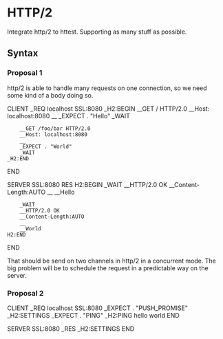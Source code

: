 # HTTP/2
Integrate http/2 to httest. Supporting as many stuff as possible.

## Syntax
### Proposal 1
http/2 is able to handle many requests on one connection, so we need some kind
of a body doing so.

CLIENT
	_REQ localhost SSL:8080
	_H2:BEGIN 
		__GET / HTTP/2.0
		__Host: localhost:8080
		__
		_EXPECT . "Hello"
		_WAIT

		__GET /foo/bar HTTP/2.0
		__Host: localhost:8080
		__
		_EXPECT . "World"
		_WAIT
	_H2:END
END

SERVER SSL:8080
	RES
	H2:BEGIN
		_WAIT
		__HTTP/2.0 OK
		__Content-Length:AUTO
		__
		__Hello

		_WAIT
		__HTTP/2.0 OK
		__Content-Length:AUTO
		__
		__World
	H2:END
END

That should be send on two channels in http/2 in a concurrent mode.
The big problem will be to schedule the request in a predictable way on the
server.

### Proposal 2
CLIENT
    _REQ localhost SSL:8080
	_EXPECT . "PUSH_PROMISE"
	_H2:SETTINGS <some settings parameter>
	_EXPECT . "PING"
	_H2:PING hello world
END

SERVER SSL:8080
	_RES
	_H2:SETTINGS <some settings parameter>
END
